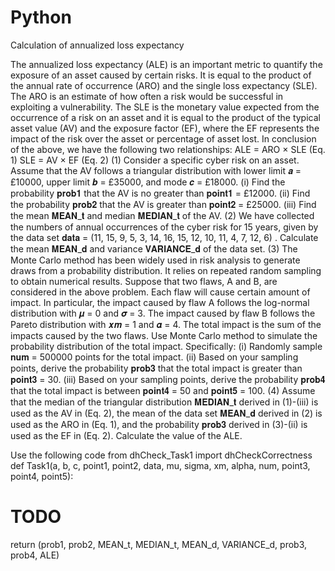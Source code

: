 # Python

Calculation of annualized loss expectancy

The annualized loss expectancy (ALE) is an important metric to quantify the exposure of an
asset caused by certain risks. It is equal to the product of the annual rate of occurrence (ARO)
and the single loss expectancy (SLE). The ARO is an estimate of how often a risk would be
successful in exploiting a vulnerability. The SLE is the monetary value expected from the
occurrence of a risk on an asset and it is equal to the product of the typical asset value (AV)
and the exposure factor (EF), where the EF represents the impact of the risk over the asset or
percentage of asset lost. In conclusion of the above, we have the following two relationships:
ALE = ARO × SLE (Eq. 1)
SLE = AV × EF (Eq. 2)
(1) Consider a specific cyber risk on an asset. Assume that the AV follows a triangular
distribution with lower limit 𝒂 = £10000, upper limit 𝒃 = £35000, and mode 𝒄 =
£18000.
(i) Find the probability 𝐩𝐫𝐨𝐛𝟏 that the AV is no greater than 𝐩𝐨𝐢𝐧𝐭𝟏 = £12000.
(ii) Find the probability 𝐩𝐫𝐨𝐛𝟐 that the AV is greater than 𝐩𝐨𝐢𝐧𝐭𝟐 = £25000.
(iii) Find the mean 𝐌𝐄𝐀𝐍_𝐭 and median 𝐌𝐄𝐃𝐈𝐀𝐍_𝐭 of the AV.
(2) We have collected the numbers of annual occurrences of the cyber risk for 15 years,
given by the data set 𝐝𝐚𝐭𝐚 = (11, 15, 9, 5, 3, 14, 16, 15, 12, 10, 11, 4, 7, 12, 6) .
Calculate the mean 𝐌𝐄𝐀𝐍_𝐝 and variance 𝐕𝐀𝐑𝐈𝐀𝐍𝐂𝐄_𝐝 of the data set.
(3) The Monte Carlo method has been widely used in risk analysis to generate draws from
a probability distribution. It relies on repeated random sampling to obtain numerical
results. Suppose that two flaws, A and B, are considered in the above problem. Each
flaw will cause certain amount of impact. In particular, the impact caused by flaw A
follows the log-normal distribution with 𝝁 = 0 and 𝝈 = 3. The impact caused by flaw
B follows the Pareto distribution with 𝒙𝒎 = 1 and 𝜶 = 4. The total impact is the sum
of the impacts caused by the two flaws. Use Monte Carlo method to simulate the
probability distribution of the total impact. Specifically:
(i) Randomly sample 𝐧𝐮𝐦 = 500000 points for the total impact.
(ii) Based on your sampling points, derive the probability 𝐩𝐫𝐨𝐛𝟑 that the total
impact is greater than 𝐩𝐨𝐢𝐧𝐭𝟑 = 30.
(iii) Based on your sampling points, derive the probability 𝐩𝐫𝐨𝐛𝟒 that the total
impact is between 𝐩𝐨𝐢𝐧𝐭𝟒 = 50 and 𝐩𝐨𝐢𝐧𝐭𝟓 = 100.
(4) Assume that the median of the triangular distribution 𝐌𝐄𝐃𝐈𝐀𝐍_𝐭 derived in (1)-(iii)
is used as the AV in (Eq. 2), the mean of the data set 𝐌𝐄𝐀𝐍_𝐝 derived in (2) is used as
the ARO in (Eq. 1), and the probability 𝐩𝐫𝐨𝐛𝟑 derived in (3)-(ii) is used as the EF in (Eq.
2). Calculate the value of the ALE.

Use the following code
from dhCheck_Task1 import dhCheckCorrectness
def Task1(a, b, c, point1, point2, data, mu, sigma, xm, alpha,
num, point3, point4, point5):

 # TODO

return (prob1, prob2, MEAN_t, MEDIAN_t, MEAN_d, VARIANCE_d,
prob3, prob4, ALE)
